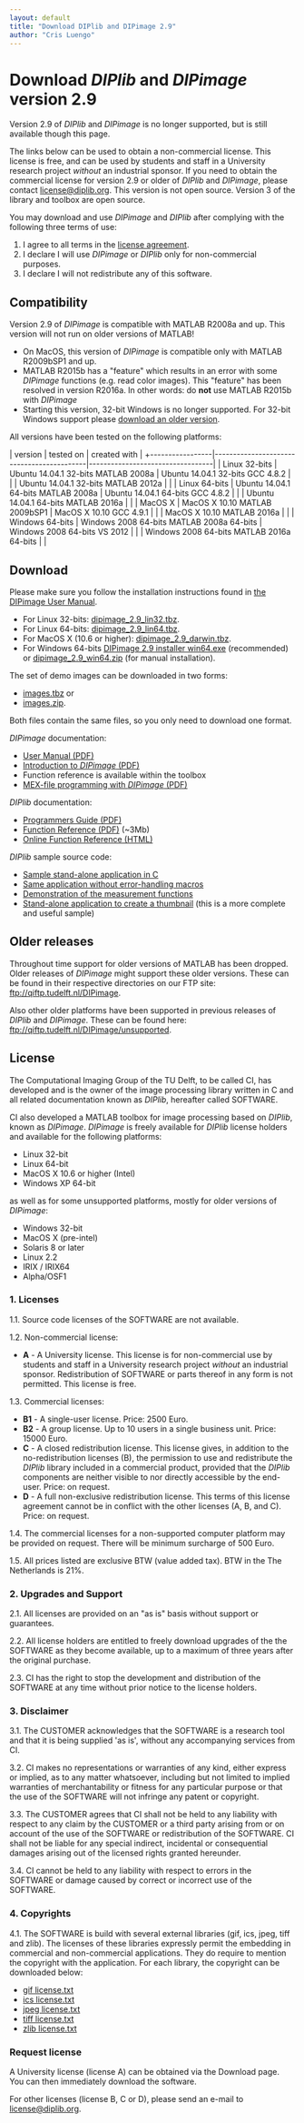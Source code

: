 ```yaml
---
layout: default
title: "Download DIPlib and DIPimage 2.9"
author: "Cris Luengo"
---
```


# Download *DIPlib* and *DIPimage* version 2.9

Version 2.9 of *DIPlib* and *DIPimage* is no longer supported, but is still available though this page.

The links below can be used to obtain a non-commercial license. This license is free, and can be used by students and staff in a University research project *without* an industrial sponsor. If you need to obtain the commercial license for version 2.9 or older of *DIPlib* and *DIPimage*, please contact <license@diplib.org>. This version is not open source. Version 3 of the library and toolbox are open source.

You may download and use *DIPimage* and *DIPlib* after complying with the following three terms of use:

1. I agree to all terms in the [license agreement](#license).
1. I declare I will use *DIPimage* or *DIPlib* only for non-commercial purposes.
1. I declare I will not redistribute any of this software.

## Compatibility

Version 2.9 of *DIPimage* is compatible with MATLAB R2008a and up. This version will not run on older versions of MATLAB!

- On MacOS, this version of *DIPimage* is compatible only with MATLAB R2009bSP1 and up.
- MATLAB R2015b has a "feature" which results in an error with some *DIPimage* functions (e.g. read color images). This "feature" has been resolved in version R2016a. In other words: do **not** use MATLAB R2015b with *DIPimage*
- Starting this version, 32-bit Windows is no longer supported. For 32-bit Windows support please
[download an older version](#older-releases).

All versions have been tested on the following platforms:

| version         | tested on                                 | created with                     |
+-----------------|-------------------------------------------|----------------------------------|
| Linux 32-bits   | Ubuntu 14.04.1 32-bits MATLAB 2008a       | Ubuntu 14.04.1 32-bits GCC 4.8.2 |
|                 | Ubuntu 14.04.1 32-bits MATLAB 2012a       |                                  |
| Linux 64-bits   | Ubuntu 14.04.1 64-bits MATLAB 2008a       | Ubuntu 14.04.1 64-bits GCC 4.8.2 |
|                 | Ubuntu 14.04.1 64-bits MATLAB 2016a       |                                  |
| MacOS X         | MacOS X 10.10 MATLAB 2009bSP1             | MacOS X 10.10 GCC 4.9.1          |
|                 | MacOS X 10.10 MATLAB 2016a                |                                  |
| Windows 64-bits | Windows 2008 64-bits MATLAB 2008a 64-bits | Windows 2008 64-bits VS 2012     |
|                 | Windows 2008 64-bits MATLAB 2016a 64-bits |                                  |

## Download

Please make sure you follow the installation instructions found in [the DIPimage User Manual](ftp://qiftp.tudelft.nl//DIPimage/latest/docs/dipimage_user_manual.pdf).

- For Linux 32-bits: [dipimage_2.9_lin32.tbz](ftp://qiftp.tudelft.nl/DIPimage/2.9/dipimage_2.9_lin32.tbz).
- For Linux 64-bits: [dipimage_2.9_lin64.tbz](ftp://qiftp.tudelft.nl/DIPimage/2.9/dipimage_2.9_lin64.tbz).
- For MacOS X (10.6 or higher): [dipimage_2.9_darwin.tbz](ftp://qiftp.tudelft.nl/DIPimage/2.9/dipimage_2.9_darwin.tbz).
- For Windows 64-bits [DIPimage 2.9 installer win64.exe](ftp://qiftp.tudelft.nl/DIPimage/2.9/DIPimage%202.9%20installer%20win64.exe) (recommended) or [dipimage_2.9_win64.zip](ftp://qiftp.tudelft.nl/DIPimage/2.9/dipimage_2.9_win64.zip) (for manual installation).

The set of demo images can be downloaded in two forms:

- [images.tbz](ftp://qiftp.tudelft.nl/DIPimage/images.tbz) or
- [images.zip](ftp://qiftp.tudelft.nl/DIPimage/images.zip).

Both files contain the same files, so you only need to download one format.

*DIPimage* documentation:

- [User Manual (PDF)](ftp://qiftp.tudelft.nl/DIPimage/latest/docs/dipimage_user_manual.pdf)
- [Introduction to *DIPimage* (PDF)](ftp://qiftp.tudelft.nl/DIPimage/docs/Introduction_to_DIPimage.pdf)
- Function reference is available within the toolbox
- [MEX-file programming with *DIPimage* (PDF)](ftp://qiftp.tudelft.nl/DIPimage/latest/docs/mex_file_programming.pdf)

*DIPlib* documentation:

- [Programmers Guide (PDF)](ftp://qiftp.tudelft.nl/DIPimage/latest/docs/diplib_programmers_guide.pdf)
- [Function Reference (PDF)](ftp://qiftp.tudelft.nl/DIPimage/latest/docs/diplib_reference_guide.pdf) (~3Mb)
- [Online Function Reference (HTML)](http://qiftp.tudelft.nl/dipref)

*DIPlib* sample source code:

- [Sample stand-alone application in C](ftp://qiftp.tudelft.nl/DIPimage/docs/standalone.c)
- [Same application without error-handling macros](ftp://qiftp.tudelft.nl/DIPimage/docs/standalone2.c)
- [Demonstration of the measurement functions](ftp://qiftp.tudelft.nl/DIPimage/docs/measuredemo.c)
- [Stand-alone application to create a thumbnail](ftp://qiftp.tudelft.nl/DIPimage/docs/makethumbs.c) (this is a more complete and useful sample)

## Older releases

Throughout time support for older versions of MATLAB has been dropped. Older releases of *DIPimage* might support these older versions. These can be found in their respective directories on our FTP site: <ftp://qiftp.tudelft.nl/DIPimage>.

Also other older platforms have been supported in previous releases of *DIPlib* and *DIPimage*. These can be found here: <ftp://qiftp.tudelft.nl/DIPimage/unsupported>.

## License

The Computational Imaging Group of the TU Delft, to be called CI, has developed and is the owner of the image processing library written in C and all related documentation known as *DIPlib*, hereafter called SOFTWARE.

CI also developed a MATLAB toolbox for image processing based on *DIPlib*, known as *DIPimage*. *DIPimage* is freely available for *DIPlib* license holders and available for the following platforms:

- Linux 32-bit
- Linux 64-bit
- MacOS X 10.6 or higher (Intel)
- Windows XP 64-bit

as well as for some unsupported platforms, mostly for older versions of *DIPimage*:

- Windows 32-bit
- MacOS X (pre-intel)
- Solaris 8 or later
- Linux 2.2
- IRIX / IRIX64
- Alpha/OSF1

### 1. Licenses

1.1. Source code licenses of the SOFTWARE are not available.

1.2. Non-commercial license:

- **A** - A University license. This license is for non-commercial use by students and staff in a University research project *without* an industrial sponsor. Redistribution of SOFTWARE or parts thereof in any form is not permitted. This license is free.

1.3. Commercial licenses:

- **B1** - A single-user license. Price: 2500 Euro.
- **B2** - A group license. Up to 10 users in a single business unit. Price: 15000 Euro.
- **C** - A closed redistribution license. This license gives, in addition to the no-redistribution licenses (B), the permission to use and redistribute the *DIPlib* library included in a commercial product, provided that the *DIPlib* components are neither visible to nor directly accessible by the end-user. Price: on request.
- **D** - A full non-exclusive redistribution license. This terms of this license agreement cannot be in conflict with the other licenses (A, B, and C). Price: on request.

1.4. The commercial licenses for a non-supported computer platform may be provided on request. There will be minimum
surcharge of 500 Euro.

1.5. All prices listed are exclusive BTW (value added tax). BTW in the The Netherlands is 21%.

### 2. Upgrades and Support

2.1. All licenses are provided on an "as is" basis without support or guarantees.

2.2. All license holders are entitled to freely download upgrades of the the SOFTWARE as they become available, up to a maximum of three years after the original purchase.

2.3. CI has the right to stop the development and distribution of the SOFTWARE at any time without prior notice
to the license holders.

### 3. Disclaimer

3.1. The CUSTOMER acknowledges that the SOFTWARE is a research tool and that it is being supplied 'as is', without any accompanying services from CI.

3.2. CI makes no representations or warranties of any kind, either express or implied, as to any matter whatsoever, including but not limited to implied warranties of merchantability or fitness for any particular purpose or that the use of the SOFTWARE will not infringe any patent or copyright.

3.3. The CUSTOMER agrees that CI shall not be held to any liability with respect to any claim by the CUSTOMER or a third party arising from or on account of the use of the SOFTWARE or redistribution of the SOFTWARE. CI shall not be liable for any special indirect, incidental or consequential damages
arising out of the licensed rights granted hereunder.

3.4. CI cannot be held to any liability with respect to errors in the SOFTWARE or damage caused by correct or incorrect use of the SOFTWARE.

### 4. Copyrights

4.1. The SOFTWARE is build with several external libraries (gif, ics, jpeg, tiff and zlib). The licenses of these libraries expressly permit the embedding in commercial and non-commercial applications. They do require to mention the copyright with the application. For each library, the copyright can be downloaded below:

- [gif license.txt](ftp://qiftp.tudelft.nl/DIPimage/licenses/gif_license.txt)
- [ics license.txt](ftp://qiftp.tudelft.nl/DIPimage/licenses/ics_license.txt)
- [jpeg license.txt](ftp://qiftp.tudelft.nl/DIPimage/licenses/jpeg_license.txt)
- [tiff license.txt](ftp://qiftp.tudelft.nl//DIPimage/licenses/tiff_license.txt)
- [zlib license.txt](ftp://qiftp.tudelft.nl/DIPimage/licenses/zlib_license.txt)

### Request license

A University license (license A) can be obtained via the Download page. You can then immediately download the software.

For other licenses (license B, C or D), please send an e-mail to <license@diplib.org>.
